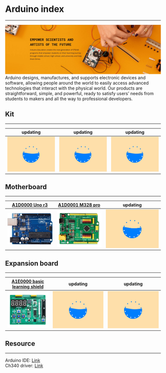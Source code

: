 # Arduino index
---------------
![Img](../../_static/arduino/arduino_index/img/1img.jpg)   
Arduino designs, manufactures, and supports electronic devices and software, allowing people around the world to easily access advanced technologies that interact with the physical world. Our products are straightforward, simple, and powerful, ready to satisfy users’ needs from students to makers and all the way to professional developers.      

## Kit            
------
| updating | updating | updating |
| :--: | :--: | :--: |
| ![Img](../../_static/web_logo/updating.gif) | ![Img](../../_static/web_logo/updating.gif) | ![Img](../../_static/web_logo/updating.gif) |

## Motherboard       
--------------
| [A1D0000 Uno r3](../A1D0000_uno_r3/A1D0000_uno_r3.md) | [A1D0001 M328 pro](../A1D0001_m328_pro/A1D0001_m328_pro.md) | updating |
| :--: | :--: | :--: |
| ![img](../../_static/arduino/A1D0000/img/8img.jpg) | ![img](../../_static/arduino/A1D0001/img/1img.jpg) | ![Img](../../_static/web_logo/updating.gif) |

## Expansion board              
------------------
| [A1E0000 basic learning shield](../A1E0000_basic_learning_shield/A1E0000_basic_learning_shield.md) | updating | updating |
| :--: | :--: | :--: |
| ![img](../../_static/arduino/A1E0000/img/1img.jpg) | ![Img](../../_static/web_logo/updating.gif) | ![Img](../../_static/web_logo/updating.gif) |

## Resource           
-----------
Arduino IDE: [Link](../arduino_ide/arduino_ide.md)   
Ch340 driver: [Link](../../resource/ch340/ch340_driver.md)   

